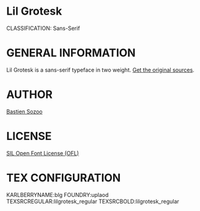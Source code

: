 Lil Grotesk
===========
CLASSIFICATION: Sans-Serif


GENERAL INFORMATION
===================

Lil Grotesk is a sans-serif typeface in two weight.
[Get the original sources](https://github.com/uplaod/Beon).


AUTHOR
======
[Bastien Sozoo](http://uplaod.fr/)


LICENSE
=======
[SIL Open Font License (OFL)](http://scripts.sil.org/OFL)


TEX CONFIGURATION
=================
KARLBERRYNAME:blg
FOUNDRY:uplaod
TEXSRCREGULAR:lilgrotesk_regular
TEXSRCBOLD:lilgrotesk_regular


